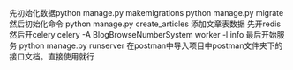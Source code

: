 先初始化数据python manage.py makemigrations  python manage.py migrate
然后初始化命令 python manage.py create_articles 添加文章表数据
先开redis然后开celery  celery -A BlogBrowseNumberSystem worker -l info
最后开始服务 python manage.py runserver
在postman中导入项目中postman文件夹下的接口文档。直接使用就行
